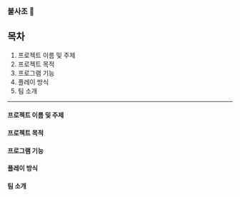 <h3> 불사조 🧨 </h3>

목차
---
1. 프로젝트 이름 및 주제
2. 프로젝트 목적
3. 프로그램 기능
4. 플레이 방식
5. 팀 소개
---
<h4> 프로젝트 이름 및 주제 </h4>
<h4> 프로젝트 목적 </h4>
<h4> 프로그램 기능 </h4>
<h4> 플레이 방식 </h4>
<h4> 팀 소개 </h4>
